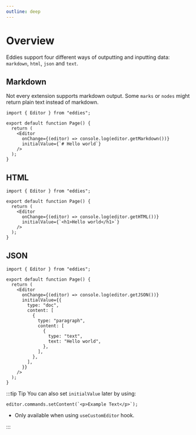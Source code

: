 ```yaml
---
outline: deep
---
```


# Overview

Eddies support four different ways of outputting and inputting data: `markdown`, `html`, `json` and `text`.

## Markdown

Not every extension supports markdown output. Some `marks` or `nodes` might return plain text instead of markdown.

```tsx
import { Editor } from "eddies";

export default function Page() {
  return (
    <Editor
      onChange={(editor) => console.log(editor.getMarkdown())}
      initialValue={`# Hello world`}
    />
  );
}
```

## HTML

```tsx
import { Editor } from "eddies";

export default function Page() {
  return (
    <Editor
      onChange={(editor) => console.log(editor.getHTML())}
      initialValue={`<h1>Hello world</h1>`}
    />
  );
}
```

## JSON

```tsx
import { Editor } from "eddies";

export default function Page() {
  return (
    <Editor
      onChange={(editor) => console.log(editor.getJSON())}
      initialValue={{
        type: "doc",
        content: [
          {
            type: "paragraph",
            content: [
              {
                type: "text",
                text: "Hello world",
              },
            ],
          },
        ],
      }}
    />
  );
}
```

:::tip Tip
You can also set `initialValue` later by using:

```tsx
editor.commands.setContent(`<p>Example Text</p>`);
```

- Only available when using `useCustomEditor` hook.

:::
